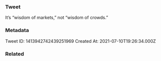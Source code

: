 ### Tweet
It’s “wisdom of markets,” not “wisdom of crowds.”

### Metadata
Tweet ID: 1413942742439251969
Created At: 2021-07-10T19:26:34.000Z

### Related

